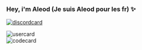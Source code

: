 ### Hey, i'm Aleod (Je suis Aleod pour les fr) ✨
[![discordcard](https://dcbadge.vercel.app/api/shield/860280517178032139?style=flat&theme=clean&compact=true)](https://discord.com/users/860280517178032139)


![usercard](https://github-readme-stats.vercel.app/api?username=aleod72&show_icons=true&rank_icon=github&theme=github_dark_dimmed)
<br>
![codecard](https://github-readme-stats.vercel.app/api/top-langs/?username=aleod72&layout=compact&theme=github_dark_dimmed)
